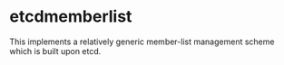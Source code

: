 # etcdmemberlist

This implements a relatively generic member-list management scheme
which is built upon etcd.
